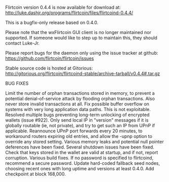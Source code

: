 Flirtcoin version 0.4.4 is now available for download at:
http://luke.dashjr.org/programs/flirtcoin/files/flirtcoind-0.4.4/

This is a bugfix-only release based on 0.4.0.

Please note that the wxFlirtcoin GUI client is no longer maintained nor supported. If someone would like to step up to maintain this, they should contact Luke-Jr.

Please report bugs for the daemon only using the issue tracker at github:
https://github.com/flirtcoin/flirtcoin/issues

Stable source code is hosted at Gitorious:
http://gitorious.org/flirtcoin/flirtcoind-stable/archive-tarball/v0.4.4#.tar.gz

BUG FIXES

Limit the number of orphan transactions stored in memory, to prevent a potential denial-of-service attack by flooding orphan transactions. Also never store invalid transactions at all.
Fix possible buffer overflow on systems with very long application data paths. This is not exploitable.
Resolved multiple bugs preventing long-term unlocking of encrypted wallets (issue #922).
Only send local IP in "version" messages if it is globally routable (ie, not private), and try to get such an IP from UPnP if applicable.
Reannounce UPnP port forwards every 20 minutes, to workaround routers expiring old entries, and allow the -upnp option to override any stored setting.
Various memory leaks and potential null pointer deferences have been
fixed.
Several shutdown issues have been fixed.
Check that keys stored in the wallet are valid at startup, and if not,
report corruption.
Various build fixes.
If no password is specified to flirtcoind, recommend a secure password.
Update hard-coded fallback seed nodes, choosing recent ones with long uptime and versions at least 0.4.0.
Add checkpoint at block 168,000.

